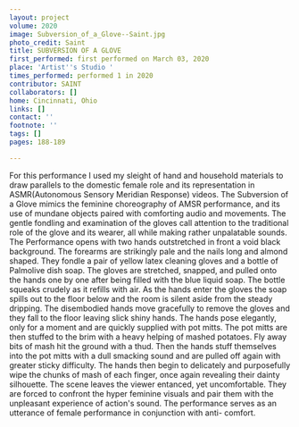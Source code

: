 ```yaml
---
layout: project
volume: 2020
image: Subversion_of_a_Glove--Saint.jpg
photo_credit: Saint
title: SUBVERSION OF A GLOVE
first_performed: first performed on March 03, 2020
place: 'Artist''s Studio '
times_performed: performed 1 in 2020
contributor: SAINT
collaborators: []
home: Cincinnati, Ohio
links: []
contact: ''
footnote: ''
tags: []
pages: 188-189

---
```


For this performance I used my sleight of hand and household materials to draw parallels to the domestic female role and its representation in ASMR(Autonomous Sensory Meridian Response) videos. The Subversion of a Glove mimics the feminine choreography of AMSR performance, and its use of mundane objects paired with comforting audio and movements. The gentle fondling and examination of the gloves call attention to the traditional role of the glove and its wearer, all while making rather unpalatable sounds.
The Performance opens with two hands outstretched in front a void black background. The forearms are strikingly pale and the nails long and almond shaped. They fondle a pair of yellow latex cleaning gloves and a bottle of Palmolive dish soap. The gloves are stretched, snapped, and pulled onto the hands one by one after being filled with the blue liquid soap. The bottle squeaks crudely as it refills with air. As the hands enter the gloves the soap spills out to the floor below and the room is silent aside from the steady dripping. The disembodied hands move gracefully to remove the gloves and they fall to the floor leaving slick shiny hands. The hands pose elegantly, only for a moment and are quickly supplied with pot mitts. The pot mitts are then stuffed to the brim with a heavy helping of mashed potatoes. Fly away bits of mash hit the ground with a thud. Then the hands stuff themselves into the pot mitts with a dull smacking sound and are pulled off again with greater sticky difficulty. The hands then begin to delicately and purposefully wipe the chunks of mash of each finger, once again revealing their dainty silhouette. 
The scene leaves the viewer entanced, yet uncomfortable. They are forced to confront the hyper feminine visuals and pair them with the unpleasant experience of action's sound. The performance serves as an utterance of female performance in conjunction with anti- comfort. 

